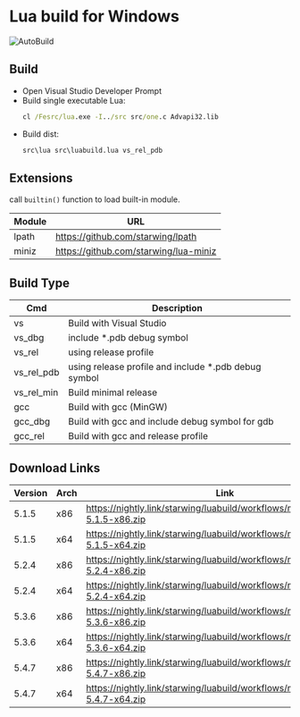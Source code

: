 # Lua build for Windows

![AutoBuild](https://github.com/starwing/luabuild/workflows/AutoBuild/badge.svg)

## Build

- Open Visual Studio Developer Prompt
- Build single executable Lua: 
  ```cmd
  cl /Fesrc/lua.exe -I../src src/one.c Advapi32.lib
  ```
- Build dist:
  ```cmd
  src\lua src\luabuild.lua vs_rel_pdb
  ```

## Extensions

call `builtin()` function to load built-in module.

| Module | URL                                   |
| ------ | ------------------------------------- |
| lpath  | https://github.com/starwing/lpath     |
| miniz  | https://github.com/starwing/lua-miniz |

## Build Type

| Cmd        | Description                                          |
| ---------- | ---------------------------------------------------- |
| vs         | Build with Visual Studio                             |
| vs_dbg     | include *.pdb debug symbol                           |
| vs_rel     | using release profile                                |
| vs_rel_pdb | using release profile and include *.pdb debug symbol |
| vs_rel_min | Build minimal release                                |
| gcc        | Build with gcc (MinGW)                               |
| gcc_dbg    | Build with gcc and include debug symbol for gdb      |
| gcc_rel    | Build with gcc and release profile                   |


## Download Links

| Version | Arch | Link                                                         |
| ------- | ---- | ------------------------------------------------------------ |
| 5.1.5   | x86  | https://nightly.link/starwing/luabuild/workflows/main/master/Lua-5.1.5-x86.zip |
| 5.1.5   | x64  | https://nightly.link/starwing/luabuild/workflows/main/master/Lua-5.1.5-x64.zip |
| 5.2.4   | x86  | https://nightly.link/starwing/luabuild/workflows/main/master/Lua-5.2.4-x86.zip |
| 5.2.4   | x64  | https://nightly.link/starwing/luabuild/workflows/main/master/Lua-5.2.4-x64.zip |
| 5.3.6   | x86  | https://nightly.link/starwing/luabuild/workflows/main/master/Lua-5.3.6-x86.zip |
| 5.3.6   | x64  | https://nightly.link/starwing/luabuild/workflows/main/master/Lua-5.3.6-x64.zip |
| 5.4.7   | x86  | https://nightly.link/starwing/luabuild/workflows/main/master/Lua-5.4.7-x86.zip |
| 5.4.7   | x64  | https://nightly.link/starwing/luabuild/workflows/main/master/Lua-5.4.7-x64.zip |



